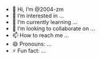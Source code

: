 - 👋 Hi, I’m @2004-zm
- 👀 I’m interested in ...
- 🌱 I’m currently learning ...
- 💞️ I’m looking to collaborate on ...
- 📫 How to reach me ...
- 😄 Pronouns: ...
- ⚡ Fun fact: ...

<!---
2004-zm/2004-zm is a ✨ special ✨ repository because its `README.md` (this file) appears on your GitHub profile.
You can click the Preview link to take a look at your changes.
--->
